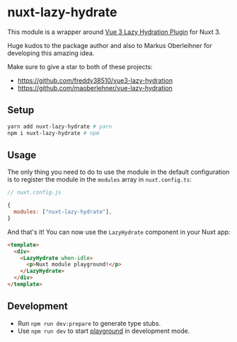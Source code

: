 # nuxt-lazy-hydrate

This module is a wrapper around [Vue 3 Lazy Hydration Plugin](https://github.com/freddy38510/vue3-lazy-hydration) for Nuxt 3.

Huge kudos to the package author and also to Markus Oberleihner for developing this amazing idea.

Make sure to give a star to both of these projects:

- <https://github.com/freddy38510/vue3-lazy-hydration>
- <https://github.com/maoberlehner/vue-lazy-hydration>

## Setup

```sh
yarn add nuxt-lazy-hydrate # yarn
npm i nuxt-lazy-hydrate # npm
```

## Usage

The only thing you need to do to use the module in the default configuration is to register the module in the `modules` array in `nuxt.config.ts`:

```javascript
// nuxt.config.js

{
  modules: ["nuxt-lazy-hydrate"],
}
```

And that's it! You can now use the `LazyHydrate` component in your Nuxt app:

```html
<template>
  <div>
    <LazyHydrate when-idle>
      <p>Nuxt module playground!</p>
    </LazyHydrate>
  </div>
</template>
```

## Development

- Run `npm run dev:prepare` to generate type stubs.
- Use `npm run dev` to start [playground](./playground) in development mode.
